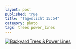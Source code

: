 ```yaml
---
layout: post
published: true
title: "Tageslicht 15:54"
category: photo
tags: trees power_lines
---
```


[![Backyard Trees & Power Lines](http://37.media.tumblr.com/2265853222775dc09e18936f56940c4d/tumblr_n5hbfbtvDa1rive1ro1_500.jpg)](http://dr3wh0.tumblr.com/post/85555693084)